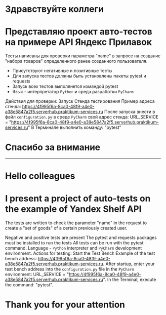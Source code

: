 # Здравствуйте коллеги
# Представляю проект авто-тестов на примере API Яндекс Прилавок
 Тесты написаны для проверки параметра "name" в запросе на создание "набора товаров" определенного ранее созданного пользователя. 
- Присутствуют негативные и позитивные тесты
- Для запуска тестов должны быть установлены пакеты pytest и requests
- Запуск всех тестов выполянется командой pytest
- Язык - интерпретатор `Python` и среда разработки `PyCharm`

Действия для проверки:
Запуск Стенда тестирования
Пример адреса стенда: 
https://4f995f6a-8ca0-48f9-a4e0-a38e5847a2f5.serverhub.praktikum-services.ru
После запуска внести в файл `configuration.py` в среде `PyCharm` свой адрес стенда:
URL_SERVICE = "https://4f995f6a-8ca0-48f9-a4e0-a38e5847a2f5.serverhub.praktikum-services.ru"
В Терминале выполнить команду: "pytest"
# Спасибо за внимание
_____________________________________________________________________________________________________________________________________
# Hello colleagues
# I present a project of auto-tests on the example of Yandex Shelf API
The tests are written to check the parameter "name" in the request to create a "set of goods" of a certain previously created user.

Negative and positive tests are present
The pytest and requests packages must be installed to run the tests
All tests can be run with the pytest command.
Language - `Python` interpreter and `PyCharm` development environment.
Actions for testing: Start the Test Bench 
Example of the test bench address: https://4f995f6a-8ca0-48f9-a4e0-a38e5847a2f5.serverhub.praktikum-services.ru.
After startup, enter your test bench address into the `configuration.py` file in the `PyCharm` environment:
URL_SERVICE = "https://4f995f6a-8ca0-48f9-a4e0-a38e5847a2f5.serverhub.praktikum-services.ru".
In the Terminal, execute the command: "pytest".
# Thank you for your attention
